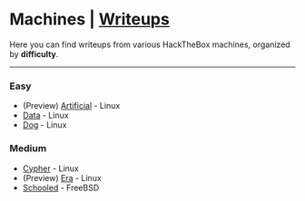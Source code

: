 # Machines | [Writeups](README.md)

Here you can find writeups from various HackTheBox machines, organized by **difficulty**.

---

### Easy
  -  (Preview) [Artificial](machines/easy/artificial/artificial-writeup.md) - Linux
  -  [Data](machines/easy/data/data-writeup.md) - Linux
  -  [Dog](machines/easy/dog/dog-writeup.md) - Linux
### Medium
   - [Cypher](machines/medium/cypher/cypher-writeup.md) - Linux
   - (Preview) [Era](machines/medium/era/era-writeup.md) - Linux
   - [Schooled](machines/medium/schooled/schooled-writeup.md) - FreeBSD
   
